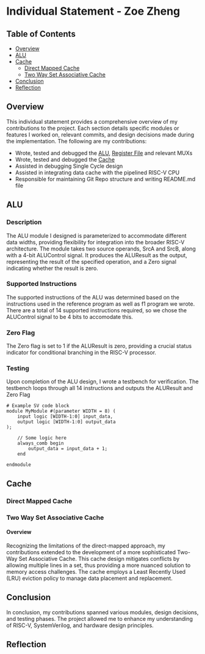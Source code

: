 # Individual Statement - Zoe Zheng
## Table of Contents
- [Overview](#overview)
- [ALU](#alu)
- [Cache](#cache)
  - [Direct Mapped Cache](#direct-mapped-cache)
  - [Two Way Set Associative Cache](#two-way-set-associative-cache)
- [Conclusion](#conclusion)
- [Reflection](#reflection)
  
## Overview
This individual statement provides a comprehensive overview of my contributions to the project. Each section details specific modules or features I worked on, relevant commits, and design decisions made during the implementation.
The following are my contributions:
* Wrote, tested and debugged the [ALU](path/to/ALU/file), [Register File](path/to/Regfile/file) and relevant MUXs
* Wrote, tested and debugged the [Cache](path/to/Cache/file)
* Assisted in debugging Single Cycle design
* Assisted in integrating data cache with the pipelined RISC-V CPU
* Responsible for maintaining Git Repo structure and writing README.md file
  
## ALU
### Description
The ALU module I designed is parameterized to accommodate different data widths, providing flexibility for integration into the broader RISC-V architecture. The module takes two source operands, SrcA and SrcB, along with a 4-bit ALUControl signal. It produces the ALUResult as the output, representing the result of the specified operation, and a Zero signal indicating whether the result is zero.
### Supported Instructions
The supported instructions of the ALU was determined based on the instructions used in the reference program as well as f1 program we wrote. There are a total of  14 supported instructions required, so we chose the ALUControl signal to be 4 bits to accomodate this.
### Zero Flag
The Zero flag is set to 1 if the ALUResult is zero, providing a crucial status indicator for conditional branching in the RISC-V processor.
### Testing
Upon completion of the ALU design, I wrote a testbench for verification. The testbench loops through all 14 instructions and outputs the ALUResult and Zero Flag
```System Verilog
# Example SV code block
module MyModule #(parameter WIDTH = 8) (
    input logic [WIDTH-1:0] input_data,
    output logic [WIDTH-1:0] output_data
);

    // Some logic here
    always_comb begin
        output_data = input_data + 1;
    end

endmodule
```

## Cache

### Direct Mapped Cache

### Two Way Set Associative Cache
#### Overview
Recognizing the limitations of the direct-mapped approach, my contributions extended to the development of a more sophisticated Two-Way Set Associative Cache. This cache design mitigates conflicts by allowing multiple lines in a set, thus providing a more nuanced solution to memory access challenges. The cache employs a Least Recently Used (LRU) eviction policy to manage data placement and replacement.

## Conclusion
In conclusion, my contributions spanned various modules, design decisions, and testing phases. The project allowed me to enhance my understanding of RISC-V, SystemVerilog, and hardware design principles.

## Reflection
